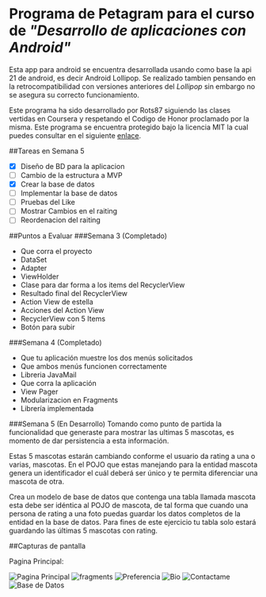 # Programa de Petagram para el curso de *"Desarrollo de aplicaciones con Android"*


Esta app para android se encuentra desarrollada usando como base la api 21 de android, es decir Android Lollipop. Se realizado tambien pensando en la retrocompatibilidad con versiones anteriores del *Lollipop* sin embargo no se asegura su correcto funcionamiento.

Este programa ha sido desarrollado por Rots87 siguiendo las clases vertidas en Coursera y respetando el Codigo de Honor proclamado por la misma. Este programa se encuentra protegido bajo la licencia MIT la cual puedes consultar en el siguiente [enlace](https://opensource.org/licenses/MIT "Licencia MIT").

##Tareas en Semana 5
- [x] Diseño de BD para la aplicacion
- [ ] Cambio de la estructura a MVP
- [x] Crear la base de datos
- [ ] Implementar la base de datos
- [ ] Pruebas del Like
- [ ] Mostrar Cambios en el raiting
- [ ] Reordenacion del raiting

##Puntos a Evaluar
###Semana 3 (Completado)
* Que corra el proyecto
* DataSet
* Adapter
* ViewHolder
* Clase para dar forma a los items del RecyclerView
* Resultado final del RecyclerView
* Action View de estella
* Acciones del Action View
* RecyclerView con 5 Items
* Botón para subir

###Semana 4 (Completado)
* Que tu aplicación muestre los dos menús solicitados
* Que ambos menús funcionen correctamente
* Libreria JavaMail
* Que corra la aplicación
* View Pager
* Modularizacion en Fragments
* Librería implementada

###Semana 5 (En Desarrollo)
Tomando como punto de partida la funcionalidad que generaste para mostrar las ultimas 5 mascotas, es momento de dar persistencia a esta información.

Estas 5 mascotas estarán cambiando conforme el usuario da rating a una o varias, mascotas. En el POJO que estas manejando para la entidad mascota genera un identificador el cuál deberá ser único y te permita diferenciar una mascota de otra.

Crea un modelo de base de datos que contenga una tabla llamada mascota esta debe ser idéntica al POJO de mascota, de tal forma que cuando una persona de rating a una foto puedas guardar los datos completos de la entidad en la base de datos. Para fines de este ejercicio tu tabla solo estará guardando las últimas 5 mascotas con rating.

##Capturas de pantalla

Pagina Principal:

![Pagina Principal](/Images/index.png "Pagina principal del proyecto")
![fragments](/Images/fragments.png "Fragments y TabLayout")
![Preferencia](/Images/raiting.png "Raiting de las mascotas por su numero de like")
![Bio](/Images/Bio.png "Bio del programador")
![Contactame](/Images/contactame.png "Formulario de contacto")
![Base de Datos](/Images/db.png "Base de datos a implementar")
